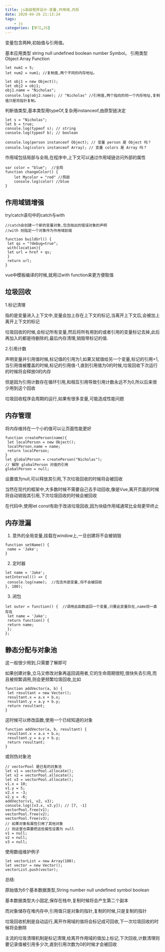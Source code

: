 ```yaml
---
title: js高级程序设计-变量,作用域,内存
date: 2020-04-26 21:13:24
tags:
    - js
categories: [学习,JS]
---
```


变量包含两种,初始值与引用值。
<!-- more -->

基本应用类型 string null undefined boolean number Symbol。 引用类型 Object Array Function 

```
let num1 = 5; 
let num2 = num1; //复制值,两个不同的内存地址。

let obj1 = new Object(); 
let obj2 = obj1; 
obj1.name = "Nicholas"; 
console.log(obj2.name); // "Nicholas" //引用值,两个指向的同一个内存地址,复制值只是将指针复制。
```

判断值类型,基本类型用typeOf,复杂用instanceof,由原型链决定
```
let s = "Nicholas"; 
let b = true;
console.log(typeof s); // string
console.log(typeof b); // boolean

console.log(person instanceof Object); // 变量 person 是 Object 吗？
console.log(colors instanceof Array); // 变量 colors 是 Array 吗？
```

作用域包括局部与全局,在程序中,上下文可以通过作用域链访问外部的属性

```
var color = "blue";  //全局
function changeColor() { 
    let Mycolor = "red" //局部
    console.log(color) //blue
} 

```
## 作用域链增强

try/catch语句中的catch与with

```
//catch会创建一个新的变量对象,包含抛出的错误对象的声明
//with 则指定一个对象作为作用域前端

function buildUrl() { 
 let qs = "?debug=true"; 
 with(location){ 
 let url = href + qs; 
 } 
 return url; 
}
```

vue中模板编译的时候,就用过with function来更方便取值


## 垃圾回收

1.标记清理

指的是变量进入上下文中,变量会加上存在上下文的标记,当离开上下文后,会被加上离开上下文的标记

垃圾回收的时候,会标记所有变量,然后将所有用到的或者引用的变量标记去掉,此后再加入的都是待删除的,最后内存清理,销毁带标记的值.

2.引用计数

声明变量并引用值时候,标记值的引用为1,如果又赋值给另一个变量,标记的引用+1,当引用值被覆盖的时候,标记的引用值-1,直到引用值为0的时候,垃圾回收下次运行的时候将会释放0的内存

但是因为引用计数存在循环引用,和相互引用导致引用计数永远不为0,所以后来很少用到这个回收


垃圾回收程序会周期的运行,如果有很多变量,可能造成性能问题

## 内存管理

将内存维持在一个小的值可以让页面性能更好

```
function createPerson(name){ 
 let localPerson = new Object(); 
 localPerson.name = name; 
 return localPerson; 
} 
let globalPerson = createPerson("Nicholas"); 
// 解除 globalPerson 对值的引用
globalPerson = null;
```
设置值为null,可以释放其引用,下次垃圾回收的时候将会被回收

当然在现代的框架中,大多数时候不需要自己去手动回收,像是Vue,离开页面的时候将自动销毁其引用,下次垃圾回收的时候会被回收

在代码中,使用let const有助于改进垃圾回收,因为块级作用域通常比全局更早终止


## 内存泄漏

1. 意外的全局变量,挂载在window上,一旦创建将不会被销毁
```
function setName() { 
 name = 'Jake'; 
}
```
2. 定时器
```
let name = 'Jake'; 
setInterval(() => { 
 console.log(name);  //包含外部变量,将不会被回收
}, 100);
```
3. 闭包
```
let outer = function() {  //调用此函数返回一个变量,只要此变量存在,name将一直存在
 let name = 'Jake'; 
 return function() { 
 return name; 
 }; 
};
```

## 静态分配与对象池

这一般很少用到,只需要了解即可

如果创建对象,立马又修改对象再返回调用者,它的生命周期很短,很快失去引用,而且被频繁调用,则会更频繁垃圾回收,比如
```
function addVector(a, b) { 
 let resultant = new Vector(); 
 resultant.x = a.x + b.x; 
 resultant.y = a.y + b.y; 
 return resultant; 
}
```
这时候可以修改函数,使用一个已经知道的对象
```
function addVector(a, b, resultant) { 
 resultant.x = a.x + b.x; 
 resultant.y = a.y + b.y; 
 return resultant; 
}
```
或则伪对象池
```
// vectorPool 是已有的对象池 
let v1 = vectorPool.allocate(); 
let v2 = vectorPool.allocate(); 
let v3 = vectorPool.allocate(); 
v1.x = 10; 
v1.y = 5; 
v2.x = -3; 
v2.y = -6; 
addVector(v1, v2, v3); 
console.log([v3.x, v3.y]); // [7, -1] 
vectorPool.free(v1); 
vectorPool.free(v2); 
vectorPool.free(v3); 
// 如果对象有属性引用了其他对象
// 则这里也需要把这些属性设置为 null 
v1 = null; 
v2 = null; 
v3 = null;
```
使用数组维护例子
```
let vectorList = new Array(100); 
let vector = new Vector(); 
vectorList.push(vector);
```

总结:

原始值为6个基本数据类型,String number null undefined symbol boolean

基本数据类型大小固定,保存在栈中,复制时候将会产生第二个副本

而对象储存在堆内存中,引用值只是对象的指针,复制的时候,只是复制的指针

垃圾回收机制是自动运行,离开作用域的值将会标记成可回收,下一次垃圾回收的时候将会删除

主流的垃圾清理机制是标记清理,给离开作用域的值加上标记,下次回收,计数清理则要记录值被引用多少次,直到引用次数为0的时候才会被回收
